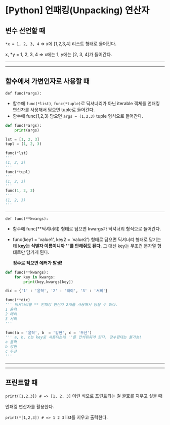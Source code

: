 # [Python] 언패킹(Unpacking) 연산자

## 변수 선언할 때

`*x = 1, 2, 3, 4` => x에 [1,2,3,4] 리스트 형태로 들어간다.

x, *y = 1, 2, 3, 4 => x에는 1, y에는 [2, 3, 4]가 들어간다.

---

---

## 함수에서 가변인자로 사용할 때

`def func(*args):` 

- 함수에 `func(*list)`, `func(*tuple)`로 딕셔너리가 아닌 iterable 객체를 언패킹 연산자를 사용해서 담으면 tuple로 들어간다.
- 함수에 func(1,2,3) 담으면 `args = (1,2,3)` tuple 형식으로 들어간다.

```python
def func(*args):
    print(args)

lst = [1, 2, 3]
tupl = (1, 2, 3)

func(*lst)
''' 
(1, 2, 3)
'''
func(*tupl)
''' 
(1, 2, 3)
'''
func(1, 2, 3)
''' 
(1, 2, 3)
'''
```

---

`def func(**kwargs):` 

- 함수에 func(**딕셔너리) 형태로 담으면 kwargs가 딕셔너리 형식으로 들어간다.

- func(key1 = 'value1', key2 = 'value2') 형태로 담으면 딕셔너리 형태로 담기는데 **key는 식별자 이름이니까 ' '를 안해줘도 된다.** 그 대신 key는 무조건 문자열 형태로만 담기게 된다. 

  **정수로 적으면 에러가 발생!**

```python
def func(**kwargs):
    for key in kwargs:
        print(key,kwargs[key])

dic = {'1' : '윤혁', '2' : '태이', '3' : '서희'}

func(**dic)
''' 딕셔너리를 ** 언패킹 연산자 2개를 사용해서 담을 수 있다.
1 윤혁
2 태이
3 서희
'''

func(a = '윤혁', b  = '강현', c = '두산')
''' a, b, c는 key로 사용되는데 ''를 안씌워줘야 한다. 정수형태는 불가능!
a 윤혁
b 강현
c 두산
'''
```

---

---

## 프린트할 때

`print([1,2,3]) # => [1, 2, 3]` 이런 식으로 프린트되는 걸 괄호를 지우고 싶을 때

언패킹 연산자를 활용한다.

`print(*[1,2,3]) # => 1 2 3` list를 지우고 출력한다.



